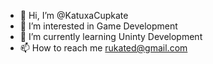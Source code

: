 - 👋 Hi, I’m @KatuxaCupkate
- 👀 I’m interested in Game Development
- 🌱 I’m currently learning Uninty Development
- 📫 How to reach me rukated@gmail.com 

<!---
KatuxaCupkate/KatuxaCupkate is a ✨ special ✨ repository because its `README.md` (this file) appears on your GitHub profile.
You can click the Preview link to take a look at your changes.
--->
